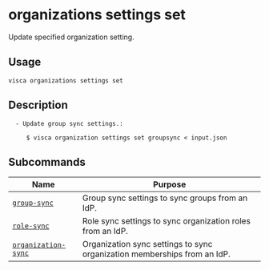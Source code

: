 # organizations settings set

Update specified organization setting.

## Usage

```console
visca organizations settings set
```

## Description

```console
  - Update group sync settings.:

     $ visca organization settings set groupsync < input.json
```

## Subcommands

| Name                                                                                | Purpose                                                                  |
| ----------------------------------------------------------------------------------- | ------------------------------------------------------------------------ |
| [<code>group-sync</code>](./organizations_settings_set_group-sync.md)               | Group sync settings to sync groups from an IdP.                          |
| [<code>role-sync</code>](./organizations_settings_set_role-sync.md)                 | Role sync settings to sync organization roles from an IdP.               |
| [<code>organization-sync</code>](./organizations_settings_set_organization-sync.md) | Organization sync settings to sync organization memberships from an IdP. |
